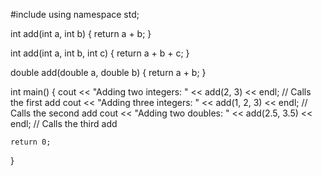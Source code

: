 #include <iostream>
using namespace std;


int add(int a, int b) {
    return a + b;
}


int add(int a, int b, int c) {
    return a + b + c;
}



double add(double a, double b) {
    return a + b;
}

int main() {
    cout << "Adding two integers: " << add(2, 3) << endl;         // Calls the first add
    cout << "Adding three integers: " << add(1, 2, 3) << endl;   // Calls the second add
    cout << "Adding two doubles: " << add(2.5, 3.5) << endl;     // Calls the third add

    return 0;
}
